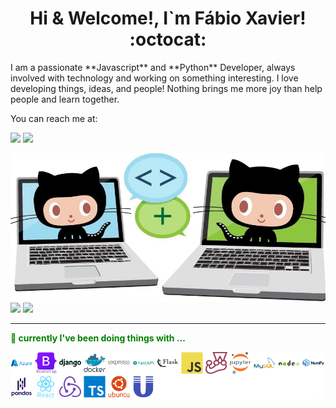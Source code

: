 <div style="text-align: center;">
  <h1>Hi & Welcome!, I`m Fábio Xavier! :octocat:</h1>
</div>
I am a passionate **Javascript** and **Python** Developer, always involved with technology and working on something interesting.  
I love developing things, ideas, and people! Nothing brings me more joy than help people and learn together.  
  
You can reach me at:

<a href = "mailto:fabio.xavier@live.com"><img src="https://img.shields.io/badge/-Email-%23333?style=for-the-badge&logo=microsoft-outlook&logoColor=white" target="_blank"/></a>
<a href="https://www.linkedin.com/in/fabionxavier/" target="_blank"><img src="https://img.shields.io/badge/-LinkedIn-%230077B5?style=for-the-badge&logo=linkedin&logoColor=white" target="_blank"/></a>
<!-- <a href="https://ondion.github.io/Portfolio/" target="_blank"><img src="https://img.shields.io/badge/-PORTFOLIO-%230077B5?style=for-the-badge&logo=github&color=yellow" target="_blank"/></a> -->


<img style="display: block;" width="750px" src="images/octocat.jpg" />
<div style="display: inline-block;">
  <img width="340px" src="https://github-readme-stats.vercel.app/api/top-langs/?username=Ondion&layout=compact" />
  <img width="408px" src="https://github-readme-stats.vercel.app/api?username=Ondion&show_icons=true" />
<div>

<hr>
<p style="color: green;"><strong>🔭 currently I've been doing things with ...</strong></p>
<div style="background: white; border-radius: 15px;">
  <img width="35px" src="images/azure-original-wordmark.svg" alt="azure icon"/>
  <img width="35px" src="images/bootstrap-original-wordmark.svg" alt="bootstrap icon"/>
  <img width="35px" src="images/django-plain-wordmark.svg" alt="django icon"/>
  <img width="35px" src="images/docker-original-wordmark.svg" alt="docker icon"/>
  <img width="35px" src="images/express-original-wordmark.svg" alt="express icon"/>
  <img width="35px" src="images/fastapi-original-wordmark.svg" alt="fastapi icon"/>
  <img width="35px" src="images/flask-original-wordmark.svg" alt="flask icon"/>
  <img width="35px" src="images/javascript-original.svg" alt="javascript icon"/>
  <img width="35px" src="images/jest-plain.svg" alt="jest icon"/>
  <img width="35px" src="images/jupyter-original-wordmark.svg" alt="jupyter icon"/>
  <img width="35px" src="images/mysql-original-wordmark.svg" alt="mysql icon"/>
  <img width="35px" src="images/nodejs-original-wordmark.svg" alt="nodejs icon"/>
  <img width="35px" src="images/numpy-original-wordmark.svg" alt="numpy icon"/>
  <img width="35px" src="images/pandas-original-wordmark.svg" alt="pandas icon"/>
  <img width="35px" src="images/react-original-wordmark.svg" alt="react icon"/>
  <img width="35px" src="images/redux-original.svg" alt="redux icon"/>
  <img width="35px" src="images/typescript-original.svg" alt="typescript icon"/>
  <img width="35px" src="images/ubuntu-plain-wordmark.svg" alt="ubuntu icon"/>
  <img width="35px" src="images/unix-original.svg" alt="unix icon"/>
</div>
